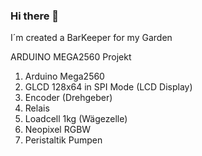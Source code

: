 ### Hi there 👋


I´m created a BarKeeper for my Garden 

ARDUINO MEGA2560 Projekt

1. Arduino Mega2560
2. GLCD 128x64 in SPI Mode (LCD Display)
3. Encoder (Drehgeber)
4. Relais
5. Loadcell 1kg (Wägezelle)
6. Neopixel RGBW 
7. Peristaltik Pumpen
